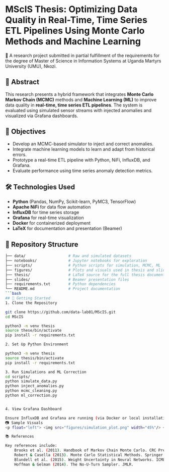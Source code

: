 # MScIS Thesis: Optimizing Data Quality in Real-Time, Time Series ETL Pipelines Using Monte Carlo Methods and Machine Learning

📘 A research project submitted in partial fulfillment of the requirements for the degree of Master of Science in Information Systems at Uganda Martyrs University (UMU), Nkozi.

## 🧠 Abstract

This research presents a hybrid framework that integrates **Monte Carlo Markov Chain (MCMC)** methods and **Machine Learning (ML)** to improve data quality in **real-time, time series ETL pipelines**. The system is evaluated using simulated sensor streams with injected anomalies and visualized via Grafana dashboards.

## 🎯 Objectives

- Develop an MCMC-based simulator to inject and correct anomalies.
- Integrate machine learning models to learn and adapt from historical errors.
- Prototype a real-time ETL pipeline with Python, NiFi, InfluxDB, and Grafana.
- Evaluate performance using time series anomaly detection metrics.

## 🛠️ Technologies Used

- **Python** (Pandas, NumPy, Scikit-learn, PyMC3, TensorFlow)
- **Apache NiFi** for data flow automation
- **InfluxDB** for time series storage
- **Grafana** for real-time visualization
- **Docker** for containerized deployment
- **LaTeX** for documentation and presentation (Beamer)

## 📁 Repository Structure

```bash
├── data/                   # Raw and simulated datasets
├── notebooks/              # Jupyter notebooks for exploration
├── scripts/                # Python scripts for simulation, MCMC, ML
├── figures/                # Plots and visuals used in thesis and slides
├── thesis/                 # LaTeX source for the full thesis document
├── slides/                 # Beamer presentation files
├── requirements.txt        # Python dependencies
└── README.md               # Project documentation
```bash
## 🚀 Getting Started
1. Clone the Repository

git clone https://github.com/data-lab01/MScIS.git
cd MScIS

python3 -m venv thesis
source these/bin/activate
pip install -r requirements.txt

2. Set Up Python Environment

python3 -m venv thesis
source thesis/bin/activate
pip install -r requirements.txt

3. Run Simulations and ML Correction
cd scripts/
python simulate_data.py
python inject_anomalies.py
python mcmc_cleaning.py
python ml_correction.py


4. View Grafana Dashboard

Ensure InfluxDB and Grafana are running (via Docker or local installation) and configured properly.
📷 Sample Visuals
<p float="left"> <img src="figures/simulation_plot.png" width="45%"/> <img src="figures/mcmc_output.png" width="45%"/> </p>

📚 References

Key references include:
    Brooks et al. (2011). Handbook of Markov Chain Monte Carlo. CRC Press.
    Robert & Casella (2013). Monte Carlo Statistical Methods. Springer.
    Blundell et al. (2015). Weight Uncertainty in Neural Networks. ICML.
    Hoffman & Gelman (2014). The No-U-Turn Sampler. JMLR.
